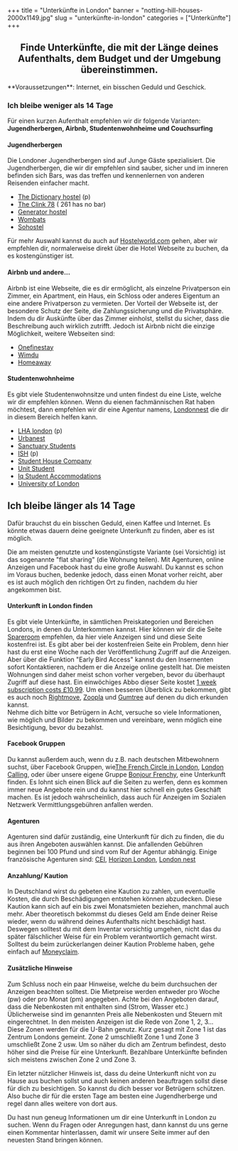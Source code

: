 ﻿+++
title = "Unterkünfte in London"
banner = "notting-hill-houses-2000x1149.jpg"
slug = "unterkünfte-in-london"
categories = ["Unterkünfte"]
+++

<center><h2><strong>Finde Unterkünfte, die mit der Länge deines Aufenthalts, dem Budget und der Umgebung übereinstimmen.</strong></h2></center>

<!-- This is the markdown option... not centred, but H2 and bold -->
<!-- ## **Trouver un logement correspondant a la durée du séjour, au budget et quartier souhaité** --> **Voraussetzungen**: Internet, ein bisschen Geduld und Geschick.

### **Ich bleibe weniger als 14 Tage**

Für einen kurzen Aufenthalt empfehlen wir dir folgende Varianten: **Jugendherbergen, Airbnb, Studentenwohnheime und Couchsurfing**

#### Jugendherbergen

Die Londoner Jugendherbergen sind auf Junge Gäste spezialisiert. Die Jugendherbergen, die wir dir empfehlen sind sauber, sicher und im inneren befinden sich Bars, was das treffen und kennenlernen von anderen Reisenden einfacher macht. <ul><li> <a href="https://thedictionaryhostel.com/en/">The Dictionary hostel</a> (p)</li><li><a href="https://www.clinkhostels.com/">The Clink 78</a><a href="https://www.clinkhostels.com/"></a> ( 261 has no bar)</li><li><a href="https://generatorhostels.com/destinations/london">Generator hostel</a></li><li><a href="https://www.wombats-hostels.com/">Wombats</a></li><li><a href="https://www.sohostel.co.uk/">Sohostel</a></li></ul>

Für mehr Auswahl kannst du auch auf <a href="http://www.hostelworld.com/">Hostelworld.com</a> gehen, aber wir empfehlen dir, normalerweise direkt über die Hotel Webseite zu buchen, da es kostengünstiger ist.

#### Airbnb und andere...

Airbnb ist eine Webseite, die es dir ermöglicht, als einzelne Privatperson ein Zimmer, ein Apartment, ein Haus, ein Schloss oder anderes Eigentum an eine andere Privatperson zu vermieten. Der Vorteil der Webseite ist, der besondere Schutz der Seite, die Zahlungssicherung und die Privatsphäre. Indem du dir Auskünfte über das Zimmer einholst, stellst du sicher, dass die Beschreibung auch wirklich zutrifft. Jedoch ist Airbnb nicht die einzige Möglichkeit, weitere Webseiten sind:<ul><li><a href="https://www.onefinestay.com/">Onefinestay</a><a href="https://www.onefinestay.com/"></a></li><li><a href="http://www.wimdu.com/">Wimdu</a><a href="http://www.wimdu.com/"></a></li><li><a href="https://www.homeaway.com/">Homeaway</a><a href="https://www.homeaway.com/"></a></li></ul>

#### Studentenwohnheime

Es gibt viele Studentenwohnsitze und unten findest du eine Liste, welche wir dir empfehlen können. Wenn du eienen fachmännischen Rat haben möchtest, dann empfehlen wir dir eine Agentur namens, <a href="http://www.londonnest.com/">Londonnest</a> die dir in diesem Bereich helfen kann.

* <a href="http://lhalondon.com/">LHA london</a> (p)
* <a href="http://uk.urbanest.com/">Urbanest</a>
* <a href="https://www.sanctuary-students.com/student-accommodation/london">Sanctuary Students</a>
* <a href="https://ish.org.uk/">ISH</a> (p)
* <a href="http://thestudenthousingcompany.com/">Student House Company</a>
* <a href="http://www.unitestudents.com/london">Unit Student</a>
* <a href="https://www.chapter-living.com/">Iq Student Accommodations</a>
* <a href="http://halls.london.ac.uk/">University of London</a>


## Ich bleibe länger als 14 Tage

Dafür brauchst du ein bisschen Geduld, einen Kaffee und Internet. Es könnte etwas dauern deine geeignete Unterkunft zu finden, aber es ist möglich.

Die am meisten genutzte und kostengünstigste Variante (sei Vorsichtig) ist das sogenannte "flat sharing" (die Wohnung teilen). Mit Agenturen, online Anzeigen und Facebook hast du eine große Auswahl. Du kannst es schon im Voraus buchen, bedenke jedoch, dass einen Monat vorher reicht, aber es ist auch möglich den richtigen Ort zu finden, nachdem du hier angekommen bist.

#### Unterkunft in London finden

Es gibt viele Unterkünfte, in sämtlichen Preiskategorien und Bereichen Londons, in denen du Unterkommen kannst. Hier können wir dir die Seite <a href="https://www.spareroom.co.uk/">Spareroom</a> empfehlen, da hier viele Anzeigen sind und diese Seite kostenfrei ist. Es gibt aber bei der kostenfreien Seite ein Problem, denn hier hast du erst eine Woche nach der Veröffentlichung Zugriff auf die Anzeigen. Aber über die Funktion "Early Bird Access" kannst du den Insernenten sofort Kontaktieren, nachdem er die Anzeige online gestellt hat. Die meisten Wohnungen sind daher meist schon vorher vergeben, bevor du überhaupt Zugriff auf diese hast. Ein einwöchiges Abbo dieser Seite kostet <a href="https://www.spareroom.co.uk/content/infowebsitehelp/how-the-site-works">1 week subscription costs £10.99</a>. Um einen besseren Überblick zu bekommen, gibt es auch noch <a href="http://www.rightmove.co.uk/">Rightmove</a>, <a href="http://www.zoopla.co.uk/">Zoopla</a> und <a href="http://gumtree.com">Gumtree</a> auf denen du dich erkunden kannst.
<br>
Nehme dich bitte vor Betrügern in Acht, versuche so viele Informationen, wie möglich und Bilder zu bekommen und vereinbare, wenn möglich eine Besichtigung, bevor du bezahlst.

#### Facebook Gruppen

Du kannst außerdem auch, wenn du z.B. nach deutschen Mitbewohnern suchst, über Facebook Gruppen, wie<a href="https://www.facebook.com/groups/LECERCLEDESFRANCAISALONDRES/">The French Circle in London</a>, <a href="https://www.facebook.com/groups/soireelondoncalling/">London Calling</a>, oder über unsere eigene Gruppe [Bonjour Frenchy](https://www.facebook.com/groups/FrancaisLondresLeguide/ "bonjour frenchy"), eine Unterkunft finden.
Es lohnt sich einen Blick auf die Seiten zu werfen, denn es kommen immer neue Angebote rein und du kannst hier schnell ein gutes Geschäft machen. Es ist jedoch wahrscheinlich, dass auch für Anzeigen im Sozialen Netzwerk Vermittlungsgebühren anfallen werden.

#### Agenturen

Agenturen sind dafür zuständig, eine Unterkunft für dich zu finden, die du aus ihren Angeboten auswählen kannst. Die anfallenden Gebühren beginnen bei 100 Pfund und sind vom Ruf der Agentur abhängig. Einige französische Agenturen sind: <a href="http://www.cei-work-travel-study.com/en/accommodations/london">CEI</a>, <a href="http://horizonlondon.com/fr/accueil/">Horizon London</a>, <a href="http://www.londonnest.com/">London nest</a>

#### Anzahlung/ Kaution

In Deutschland wirst du gebeten eine Kaution zu zahlen, um eventuelle Kosten, die durch Beschädigungen entstehen können abzudecken. Diese Kaution kann sich auf ein bis zwei Monatsmieten beziehen, manchmal auch mehr. Aber theoretisch bekommst du dieses Geld am Ende deiner Reise wieder, wenn du während deines Aufenthalts nicht beschädigt hast. Deswegen solltest du mit dem Inventar vorsichtig umgehen, nicht das du später fälschlicher Weise für ein Problem verantwortlich gemacht wirst. Solltest du beim zurückerlangen deiner Kaution Probleme haben, gehe einfach auf <a href="https://www.moneyclaim.gov.uk/web/mcol/welcome">Moneyclaim</a>.

#### Zusätzliche Hinweise

Zum Schluss noch ein paar Hinweise, welche du beim durchsuchen der Anzeigen beachten solltest. Die Mietpreise werden entweder pro Woche (pw) oder pro Monat (pm) angegeben. Achte bei den Angeboten darauf, dass die Nebenkosten mit enthalten sind (Strom, Wasser etc.) Üblicherweise sind im genannten Preis alle Nebenkosten und Steuern mit eingerechtnet. In den meisten Anzeigen ist die Rede von Zone 1, 2, 3... Diese Zonen werden für die U-Bahn genutz. Kurz gesagt mit Zone 1 ist das Zentrum Londons gemeint. Zone 2 umschließt Zone 1 und Zone 3 umschließt Zone 2 usw. Um so näher du dich am Zentrum befindest, desto höher sind die Preise für eine Unterkunft. Bezahlbare Unterkünfte befinden sich meistens zwischen Zone 2 und Zone 3.

Ein letzter nützlicher Hinweis ist, dass du deine Unterkunft nicht von zu Hause aus buchen sollst und auch keinen anderen beauftragen sollst diese für dich zu besichtigen. So kannst du dich besser vor Betrügern schützen. Also buche dir für die ersten Tage am besten eine Jugendherberge und regel dann alles weitere von dort aus.

Du hast nun geneug Informationen um dir eine Unterkunft in London zu suchen. Wenn du Fragen oder Anregungen hast, dann kannst du uns gerne einen Kommentar hinterlassen, damit wir unsere Seite immer auf den neuesten Stand bringen können.
